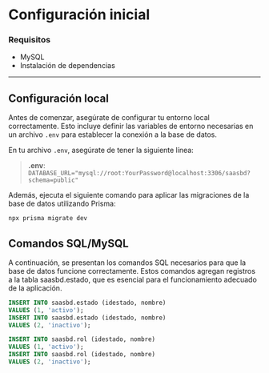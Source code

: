 # Configuración inicial

### Requisitos

- MySQL
- Instalación de dependencias

---

## Configuración local

Antes de comenzar, asegúrate de configurar tu entorno local correctamente. Esto incluye definir las variables de entorno necesarias en un archivo `.env` para establecer la conexión a la base de datos.

En tu archivo `.env`, asegúrate de tener la siguiente línea:

> **.env**: `DATABASE_URL="mysql://root:YourPassword@localhost:3306/saasbd?schema=public"`

Además, ejecuta el siguiente comando para aplicar las migraciones de la base de datos utilizando Prisma:

```bash
npx prisma migrate dev
```

## Comandos SQL/MySQL

A continuación, se presentan los comandos SQL necesarios para que la base de datos funcione correctamente. Estos comandos agregan registros a la tabla saasbd.estado, que es esencial para el funcionamiento adecuado de la aplicación.

```sql
INSERT INTO saasbd.estado (idestado, nombre)
VALUES (1, 'activo');
INSERT INTO saasbd.estado (idestado, nombre)
VALUES (2, 'inactivo');

INSERT INTO saasbd.rol (idestado, nombre)
VALUES (1, 'activo');
INSERT INTO saasbd.rol (idestado, nombre)
VALUES (2, 'inactivo');

```
